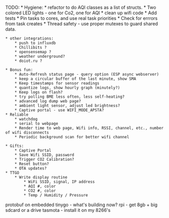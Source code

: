 TODO:
    * Hygiene:
        * refactor to do AQI classes as a list of structs.
        * Two colored LED lights - one for Co2, one for AQI
        * clean up wifi code
        * Add tests
        * Pin tasks to cores, and use real task priorities
        * Check for errrors from task creates
        * Thread safety - use proper mutexes to guard shared data.

    * other integrations:
        * push to influxdb
        * Chillibits ?
        * opensensemap ?
        * weather underground?
        * doiot.ru ?

    * Bonus fun:
        * Auto-Refresh status page - query option (ESP async webserver)
        * keep a circular buffer of the last minute, show SMA
        * Keep timestamps for sensor readings
        * quantize logs, show hourly graph (minutely?)
        * Keep logs on flash?
        * try polling BME less often, less self-heating?
        * advanced log dump web page?
        * ambient light sensor, adjust led brightness?
        * Captive portal - use WIFI_MODE_APSTA?
    * Reliable
        * watchdog
        * serial to webpage
        * Render time to web page, Wifi info, RSSI, channel, etc., number of wifi disconnects
        * Periodic background scan for better wifi channel

    * Gifts:
        * Captive Portal
        * Save Wifi SSID, password
        * Trigger CO2 Calibration?
        * Reset button?
        * OTA updates?
    * TTGO
        * Write display routine
            * WiFi SSID, signal, IP address
            * AQI #, color
            * CO2 #, color
            * Temp / Humidity / Pressure
    
  
protobuf on embedded
tinygo - what's building now?
rpi - get 8gb + big sdcard or a drive
tasmota - install it on my 8266's
